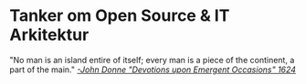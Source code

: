 # Tanker om Open Source & IT Arkitektur

"No man is an island entire of itself; every man is a piece of the continent, a part of the main." *[-John Donne &#34;Devotions upon Emergent Occasions&#34; 1624](https://en.wikipedia.org/wiki/Devotions_upon_Emergent_Occasions)*
